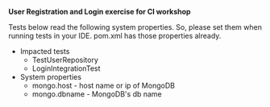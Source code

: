 **User Registration and Login exercise for CI workshop**

Tests below read the following system properties. So, please set them when running tests in your IDE. pom.xml has those properties already.

* Impacted tests
	* TestUserRepository
	* LoginIntegrationTest
* System properties
	* mongo.host - host name or ip of MongoDB
	* mongo.dbname - MongoDB's db name 
